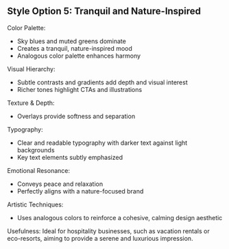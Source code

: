 ## Style Option 5: Tranquil and Nature-Inspired

Color Palette:
- Sky blues and muted greens dominate
- Creates a tranquil, nature-inspired mood
- Analogous color palette enhances harmony

Visual Hierarchy:
- Subtle contrasts and gradients add depth and visual interest
- Richer tones highlight CTAs and illustrations

Texture & Depth:
- Overlays provide softness and separation

Typography:
- Clear and readable typography with darker text against light backgrounds
- Key text elements subtly emphasized

Emotional Resonance:
- Conveys peace and relaxation
- Perfectly aligns with a nature-focused brand

Artistic Techniques:
- Uses analogous colors to reinforce a cohesive, calming design aesthetic

Usefulness: Ideal for hospitality businesses, such as vacation rentals or eco-resorts, aiming to provide a serene and luxurious impression. 